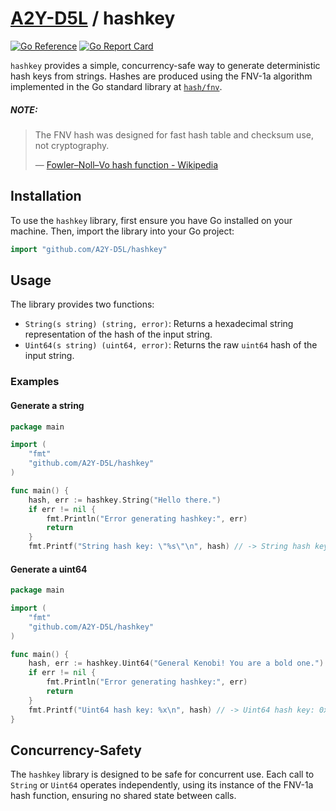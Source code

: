 # [A2Y-D5L](https://github.com/A2Y-D5L) / hashkey

[![Go Reference](https://pkg.go.dev/badge/github.com/A2Y-D5L/hashkey.svg)](https://pkg.go.dev/github.com/A2Y-D5L/hashkey)
[![Go Report Card](https://goreportcard.com/badge/github.com/A2Y-D5L/hashkey)](https://goreportcard.com/report/github.com/A2Y-D5L/hashkey)

`hashkey` provides a simple, concurrency-safe way to generate deterministic hash keys from strings. Hashes are produced using the FNV-1a algorithm implemented in the Go standard library at [`hash/fnv`](https://pkg.go.dev/hash/fnv).

##### NOTE:
>
> The FNV hash was designed for fast hash table and checksum use, not cryptography.
> 
>  — [Fowler–Noll–Vo hash function - Wikipedia](https://en.wikipedia.org/wiki/Fowler%E2%80%93Noll%E2%80%93Vo_hash_function#Non-cryptographic_hash)

## Installation

To use the `hashkey` library, first ensure you have Go installed on your machine. Then, import the library into your Go project:

```go
import "github.com/A2Y-D5L/hashkey"
```

## Usage

The library provides two functions:

- `String(s string) (string, error)`: Returns a hexadecimal string representation of the hash of the input string.
- `Uint64(s string) (uint64, error)`: Returns the raw `uint64` hash of the input string.

### Examples

#### Generate a string

```go
package main

import (
    "fmt"
    "github.com/A2Y-D5L/hashkey"
)

func main() {
    hash, err := hashkey.String("Hello there.")
    if err != nil {
        fmt.Println("Error generating hashkey:", err)
        return
    }
    fmt.Printf("String hash key: \"%s\"\n", hash) // -> String hash key: "892362dd056bbf55"
```

#### Generate a uint64

```go
package main

import (
    "fmt"
    "github.com/A2Y-D5L/hashkey"
)

func main() {
    hash, err := hashkey.Uint64("General Kenobi! You are a bold one.")
    if err != nil {
        fmt.Println("Error generating hashkey:", err)
        return
    }
    fmt.Printf("Uint64 hash key: %x\n", hash) // -> Uint64 hash key: 0x58d72f7088dae07
}
```

## Concurrency-Safety

The `hashkey` library is designed to be safe for concurrent use. Each call to `String` or `Uint64` operates independently, using its instance of the FNV-1a hash function, ensuring no shared state between calls.
